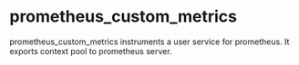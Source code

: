 # prometheus_custom_metrics
prometheus_custom_metrics instruments a user service for prometheus. It exports context pool to prometheus server.